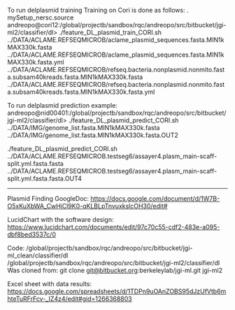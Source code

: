 
To run delplasmid training
Training on Cori is done as follows:
. mySetup_nersc.source
andreopo@cori12:/global/projectb/sandbox/rqc/andreopo/src/bitbucket/jgi-ml2/classifier/dl> ./feature_DL_plasmid_train_CORI.sh  ../DATA/ACLAME.REFSEQMICROB/aclame_plasmid_sequences.fasta.MIN1kMAX330k.fasta   ../DATA/ACLAME.REFSEQMICROB/aclame_plasmid_sequences.fasta.MIN1kMAX330k.fasta.yml ../DATA/ACLAME.REFSEQMICROB/refseq.bacteria.nonplasmid.nonmito.fasta.subsam40kreads.fasta.MIN1kMAX330k.fasta ../DATA/ACLAME.REFSEQMICROB/refseq.bacteria.nonplasmid.nonmito.fasta.subsam40kreads.fasta.MIN1kMAX330k.fasta.yml


To run delplasmid prediction example:
andreopo@nid00401:/global/projectb/sandbox/rqc/andreopo/src/bitbucket/jgi-ml2/classifier/dl> ./feature_DL_plasmid_predict_CORI.sh  ../DATA/IMG/genome_list.fasta.MIN1kMAX330k.fasta  ../DATA/IMG/genome_list.fasta.MIN1kMAX330k.fasta.OUT2

 ./feature_DL_plasmid_predict_CORI.sh  ../DATA/ACLAME.REFSEQMICROB.testseg6/assayer4.plasm_main-scaff-split.yml.fasta.fasta   ../DATA/ACLAME.REFSEQMICROB.testseg6/assayer4.plasm_main-scaff-split.yml.fasta.fasta.OUT4

_______
Plasmid Finding GoogleDoc:
https://docs.google.com/document/d/1W7B-O5xKuXbWA_CwHjCl9K0-qKLBLpTnvuxkslcOH30/edit#

LucidChart with the software design:
https://www.lucidchart.com/documents/edit/97c70c55-cdf2-483e-a095-dbf8bed3537c/0

Code:
/global/projectb/sandbox/rqc/andreopo/src/bitbucket/jgi-ml_clean/classifier/dl
/global/projectb/sandbox/rqc/andreopo/src/bitbucket/jgi-ml2/classifier/dl
Was cloned from:
git clone git@bitbucket.org:berkeleylab/jgi-ml.git  jgi-ml2

Excel sheet with data results:  https://docs.google.com/spreadsheets/d/1TDPn9uOAnZOBS95dJzUfVtb6mhteTuRFrFcv-_IZ4z4/edit#gid=1266368803
